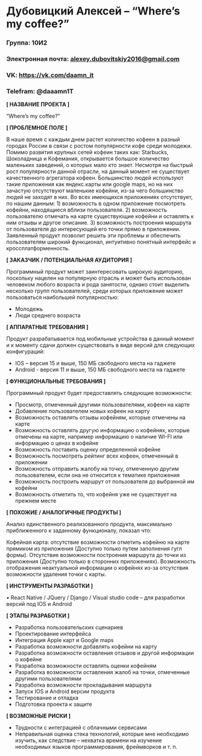 # Дубовицкий Алексей – “Where’s my coffee?”

### Группа: 10И2
### Электронная почта: alexey.dubovitskiy2016@gmail.com
### VK: https://vk.com/daamn_it
### Telefram: @daaamn1T


**[ НАЗВАНИЕ ПРОЕКТА ]**

“Where’s my coffee?”

**[ ПРОБЛЕМНОЕ ПОЛЕ ]**

В наше время с каждым днем растет количество кофеен в разный городах России в связи с ростом популярности кофе среди молодежи. Помимо развития крупных сетей кофеин таких как: Starbucks, Шоколадница и Кофемания, открывается большое количество маленьких заведений, о которых мало кто знает. Несмотря на быстрый рост популярности данной отрасли, на данный момент не существует качественного агрегатора кофеен. Большинство людей используют такие приложения как яндекс.карты или google maps, но на них зачастую отсутствуют маленькие кофейни, из-за чего большинство людей не заходят в них. Во всех имеющихся приложениях отсутствует, по нашим данным: 1) возможность в одном приложение посмотреть кофейни, находящиеся вблизи пользователя. 2) возможность пользователю отмечать на карте существующие кофейни и оставлять к ним отзывы и другое описание. 3) возможность построения маршрута от пользователя до интересующей его точки прямо в приложении. Заявленный продукт позволит решить эти проблемы и обеспечить пользователям широкий функционал, интуитивно понятный интерфейс и кроссплатформенность.

**[ ЗАКАЗЧИК / ПОТЕНЦИАЛЬНАЯ АУДИТОРИЯ ]**

Программный продукт может заинтересовать широкую аудиторию, поскольку нацелен на популярную отрасль и может быть использован человеком любого возраста и рода занятости, однако стоит выделить несколько групп пользователей, среди которых приложение может пользоваться наибольшей популярностью:
-	Молодежь
-	Люди среднего возраста

**[ АППАРАТНЫЕ ТРЕБОВАНИЯ ]** 

Продукт разрабатывается под мобильные устройства в данный момент и к моменту сдачи должен существовать в виде версий для следующих конфигураций:

-	IOS – версия 15 и выше, 150 МБ свободного места на гаджете
-	Android - версия 11 и выше, 150 МБ свободного места на гаджете

**[ ФУНКЦИОНАЛЬНЫЕ ТРЕБОВАНИЯ ]**

Программный продукт будет предоставлять следующие возможности:
-	Просмотр, отмеченный другими пользователями, кофеен на карте
-	Добавление пользователем новых кофеен на карту
-	Возможность оставлять отзывы кофейням, которые отмечены на карте
-	Возможность оставлять другую информацию о кофейнях, которые отмечены на карте, например информацию о наличие WI-FI или информацию о ценах в кофейне
-	Возможность поставить оценку определенной кофейне
-	Возможность посмотреть рейтинг всех кофеен, отмеченный в приложении
-	Возможность отправить жалобу на точку, отмеченную другим пользователем, если она не относится к тематике приложения
-	Возможность построить маршрут от пользователя до выбранной им кофейни
-	Возможность отметить то, что кофейня уже не существует на прежнем месте

**[ ПОХОЖИЕ / АНАЛОГИЧНЫЕ ПРОДУКТЫ ]**

Анализ единственного реализованного продукта, максимально приближенного к заданному функционалу, показал что:

Кофейная карта: отсутствие возможности отметить кофейню на карте прямиком из приложения (Доступно только путем заполнения гугл формы). Отсутствие возможности построения маршрута до точки из приложения (Доступно только в сторонних приложениях). Возможность отображения неактуальной информации о кофейнях из-за отсутствия возможности удаления точки с карты.

**[ ИНСТРУМЕНТЫ РАЗРАБОТКИ ]**

•	React Native / JQuery / Django / Visual studio code – для разработки версий под IOS и Android

**[ ЭТАПЫ РАЗРАБОТКИ ]**

-	Разработка пользовательских сценариев
-	Проектирование интерфейса
-	Интеграция Apple карт и Google maps
-	Разработка возможности добавлять кофейни на карту
-	Разработка возможности оставления отзывов и другой информации о кофейне
-	Разработка возможности оставлять оценки кофейням
-	Разработка возможности оставления жалоб на точки, отмеченные другими пользователями
-	Разработка возможности прокладывания маршрута
-	Запуск IOS и Android версии продукта
-	Тестирование и отладка
-	Подготовка проекта к защите

**[ ВОЗМОЖНЫЕ РИСКИ ]**

-	Трудности с интеграцией с облачными сервисами
-	Неправильная оценка стека технологий, которые мне необходимо изучить, как следствие – нехватка времени на изучение    необходимых языков программирования, фреймворков и т. п.
